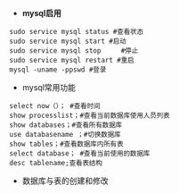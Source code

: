 + **mysql启用**

```
sudo service mysql status #查看状态
sudo service mysql start #启动
sudo service mysql stop		#停止
sudo service mysql restart #重启
mysql -uname -ppswd #登录
```

+ mysql常用功能

```
select now（）； #查看时间
show processlist；#查看当前数据库使用人员列表
show databases；#查看所有数据库
use databasename ；#切换数据库
show tables；#查看数据库内所有表
select database； #查看当前使用的数据库 
desc tablename;查看表结构
```

+ 数据库与表的创建和修改

```

```

